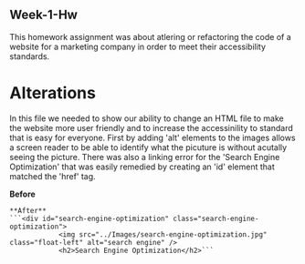 ## Week-1-Hw

This homework assignment was about atlering or refactoring the code of a website for a marketing company in order to meet their accessibility standards. 

# Alterations

In this file we needed to show our ability to change an HTML file to make the website more user friendly and to increase the accessinility to standard that is easy for everyone. First by adding 'alt' elements to the images allows a screen reader to be able to identify what the picuture is without acutally seeing the picture. 
There was also a linking error for the 'Search Engine Optimization' that was easily remedied by creating an 'id' element that matched the 'href' tag. 

**Before**
```
**After**
```<div id="search-engine-optimization" class="search-engine-optimization">
            <img src="../Images/search-engine-optimization.jpg" class="float-left" alt="search engine" />
            <h2>Search Engine Optimization</h2>```
